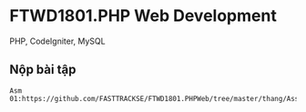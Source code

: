﻿# FTWD1801.PHP Web Development
PHP, CodeIgniter, MySQL
## Nộp bài tập
	Asm  01:https://github.com/FASTTRACKSE/FTWD1801.PHPWeb/tree/master/thang/Assigment/Asm01